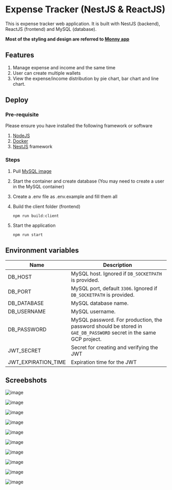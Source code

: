 # Expense Tracker (NestJS & ReactJS)

This is expense tracker web application. It is built with NestJS (backend), ReactJS (frontend) and MySQL (database).

**Most of the styling and design are referred to [Monny app](https://greamer.com/)**

## Features

1. Manage expense and income and the same time
2. User can create multiple wallets
3. View the expense/income distribution by pie chart, bar chart and line chart.

## Deploy

### Pre-requisite

Please ensure you have installed the following framework or software

1. [NodeJS](https://nodejs.org/en/download/current)
2. [Docker](https://www.docker.com/)
3. [NestJS](https://docs.nestjs.com/first-steps) framework

### Steps

1. Pull [MySQL image](https://hub.docker.com/_/mysql)
2. Start the container and create database (You may need to create a user in the MySQL container)
3. Create a .env file as .env.example and fill them all  
4. Build the client folder (frontend)

    ```npm run build:client```
5. Start the application

    ```npm run start```

## Environment variables

| Name                           | Description                                          |
|--------------------------------|-----------------------------------------------------------------------------------------------------------------------------|
| DB_HOST                        | MySQL host. Ignored if `DB_SOCKETPATH` is provided.          |
| DB_PORT                        | MySQL port, default `3306`. Ignored if `DB_SOCKETPATH` is provided. |
| DB_DATABASE                    | MySQL database name.                                         |
| DB_USERNAME                    | MySQL username.                                              |
| DB_PASSWORD                    | MySQL password. For production, the password should be stored in `GAE_DB_PASSWORD` secret in the same GCP project. |
| JWT_SECRET                    | Secret for creating and verifying the JWT                                             |
| JWT_EXPIRATION_TIME                    | Expiration time for the JWT |

## Screebshots
![image](https://github.com/Vincy-Cheng/nestjs-expense-tracker/assets/60846680/82505857-7261-480e-b6c7-6c939f0aa8f0)

![image](https://github.com/Vincy-Cheng/nestjs-expense-tracker/assets/60846680/65fe3aeb-e03d-4804-a537-5096ff8a5533)

![image](https://github.com/Vincy-Cheng/nestjs-expense-tracker/assets/60846680/5bdc8b45-05a5-4e2c-a561-b7cfafcb51fe)

![image](https://github.com/Vincy-Cheng/nestjs-expense-tracker/assets/60846680/19825f3c-cf36-4925-a35e-6e5ef51f3ff9)

![image](https://github.com/Vincy-Cheng/nestjs-expense-tracker/assets/60846680/11cf1f87-40d3-4f35-8467-0e0fe0720cba)

![image](https://github.com/Vincy-Cheng/nestjs-expense-tracker/assets/60846680/c724ce8b-57c1-45e6-909d-ab33f3741029)

![image](https://github.com/Vincy-Cheng/nestjs-expense-tracker/assets/60846680/44bc177a-19cb-4b61-bedf-cd1177e68d74)

![image](https://github.com/Vincy-Cheng/nestjs-expense-tracker/assets/60846680/a74ab4a2-5a55-47b0-86c8-5ab457791cb5)

![image](https://github.com/Vincy-Cheng/nestjs-expense-tracker/assets/60846680/2bad23e1-f054-40b9-a081-40ce8943f584)

![image](https://github.com/Vincy-Cheng/nestjs-expense-tracker/assets/60846680/e3b46ab5-8272-4b00-9e8b-e9411ac1688c)
